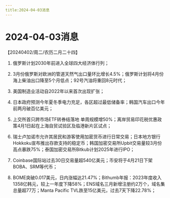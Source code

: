 ```yaml
---
title:2024-04-03消息
---
```

# 2024-04-03消息
【20240402/周二/农历二月二十四】
1. 俄罗斯计划2030年前进入全球四大经济体行列；

2. 3月份俄罗斯对欧洲的管道天然气出口量环比增长4.5%；俄罗斯计划将4月份海上柴油出口降至5个月低点；92号汽油将重回8元时代；

3. 美国制造业活动自2022年以来首次出现扩张；

4. 日本政府预测今年夏冬季电力充足，各区超过最低储备率；韩国汽车出口今年前两月破百亿美元；

5. 上交所首只跨市场ETF转券结落地 单周规模增50%；离岸贸易印花税优惠政策4月1日起在上海自贸试验区及临港新片区试点；

6. 瑞士卢加诺市允许其居民和游客使用加密货币进行日常交易；日本地方银行Hokkoku宣布推出存款支持的稳定币；韩国加密交易所Upbit交易量较3月份高点暴跌75%；泰国加密交易所Bitkub计划2025年进行IPO；

7. Coinbase国际站过去30日交易量超540亿美元；币安将于4月21日下架BOBA、SRM等代币；

8. BOME突破0.017美元，日内涨幅达21.47%；Bithumb年报：2023年度收入1358亿韩元，较上一年度下降58%；ENS域名三月新增注册约2万个，域名集总量超77万；Manta Pacific TVL跌至15亿美元，过去7天下降22.78%；
